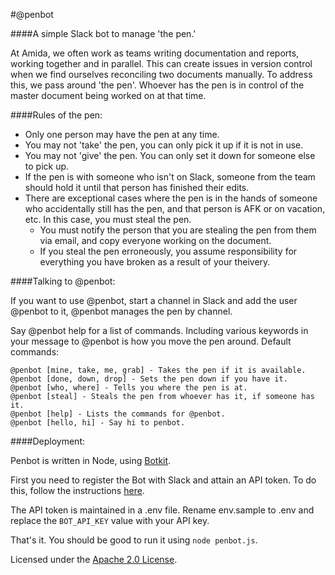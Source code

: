 
#@penbot

####A simple Slack bot to manage 'the pen.'

At Amida, we often work as teams writing documentation and reports, working together and in parallel. This can create issues in version control when we find ourselves reconciling two documents manually. To address this, we pass around 'the pen'. Whoever has the pen is in control of the master document being worked on at that time.

####Rules of the pen:

- Only one person may have the pen at any time.
- You may not 'take' the pen, you can only pick it up if it is not in use.
- You may not 'give' the pen. You can only set it down for someone else to pick up.
- If the pen is with someone who isn't on Slack, someone from the team should hold it until that person has finished their edits.
- There are exceptional cases where the pen is in the hands of someone who accidentally still has the pen, and that person is AFK or on vacation, etc. In this case, you must steal the pen.
  - You must notify the person that you are stealing the pen from them via email, and copy everyone working on the document.
  - If you steal the pen erroneously, you assume responsibility for everything you have broken as a result of your theivery.

####Talking to @penbot:

If you want to use @penbot, start a channel in Slack and add the user @penbot to it, @penbot manages the pen by channel.

Say @penbot help for a list of commands. Including various keywords in your message to @penbot is how you move the pen around. Default commands:

	@penbot [mine, take, me, grab] - Takes the pen if it is available.
	@penbot [done, down, drop] - Sets the pen down if you have it.
	@penbot [who, where] - Tells you where the pen is at.
	@penbot [steal] - Steals the pen from whoever has it, if someone has it.
    @penbot [help] - Lists the commands for @penbot.
    @penbot [hello, hi] - Say hi to penbot.

####Deployment:

Penbot is written in Node, using [Botkit](https://github.com/howdyai/botkit/).

First you need to register the Bot with Slack and attain an API token.  To do this, follow the instructions [here](https://github.com/howdyai/botkit/blob/master/readme-slack.md#getting-started).

The API token is maintained in a .env file. Rename env.sample to .env and replace the ```BOT_API_KEY``` value with your API key.

That's it. You should be good to run it using ```node penbot.js```.

Licensed under the [Apache 2.0 License](https://www.apache.org/licenses/LICENSE-2.0).
